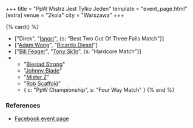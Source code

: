 +++
title = "PpW Mistrz Jest Tylko Jeden"
template = "event_page.html"
[extra]
venue = "2kola"
city = "Warszawa"
+++

{% card() %}
- ["Direk", "[Isnorr](@/w/isnorr.md)", {s: "Best Two Out Of Three Falls Match"}]
- ["[Adam Wong](@/w/adam-wong.md)", "[Ricardo Diesel](@/w/ricardo-diesel.md)"]
- ["[Bill Feager](@/w/feager.md)", "[Tony Sk1n](@/w/tony-sk1n.md)", {s: "Hardcore
      Match"}]
- - "[Biesiad Strong](@/w/biesiad.md)"
  - "[Johnny Blade](@/w/johnny-blade.md)"
  - "[Mister Z](@/w/mister-z.md)"
  - "[Rob Scaffold](@/w/rob-scaffold.md)"
  - { c: "PpW Championship", s: "Four Way Match" }
{% end %}

### References

* [Facebook event page](https://www.facebook.com/events/469423497960404)
